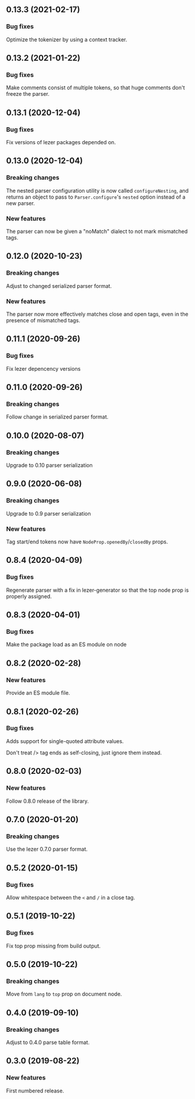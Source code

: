 ## 0.13.3 (2021-02-17)

### Bug fixes

Optimize the tokenizer by using a context tracker.

## 0.13.2 (2021-01-22)

### Bug fixes

Make comments consist of multiple tokens, so that huge comments don't freeze the parser.

## 0.13.1 (2020-12-04)

### Bug fixes

Fix versions of lezer packages depended on.

## 0.13.0 (2020-12-04)

### Breaking changes

The nested parser configuration utility is now called `configureNesting`, and returns an object to pass to `Parser.configure`'s `nested` option instead of a new parser.

### New features

The parser can now be given a "noMatch" dialect to not mark mismatched tags.

## 0.12.0 (2020-10-23)

### Breaking changes

Adjust to changed serialized parser format.

### New features

The parser now more effectively matches close and open tags, even in the presence of mismatched tags.

## 0.11.1 (2020-09-26)

### Bug fixes

Fix lezer depencency versions

## 0.11.0 (2020-09-26)

### Breaking changes

Follow change in serialized parser format.

## 0.10.0 (2020-08-07)

### Breaking changes

Upgrade to 0.10 parser serialization

## 0.9.0 (2020-06-08)

### Breaking changes

Upgrade to 0.9 parser serialization

### New features

Tag start/end tokens now have `NodeProp.openedBy`/`closedBy` props.

## 0.8.4 (2020-04-09)

### Bug fixes

Regenerate parser with a fix in lezer-generator so that the top node prop is properly assigned.

## 0.8.3 (2020-04-01)

### Bug fixes

Make the package load as an ES module on node

## 0.8.2 (2020-02-28)

### New features

Provide an ES module file.

## 0.8.1 (2020-02-26)

### Bug fixes

Adds support for single-quoted attribute values.

Don't treat /> tag ends as self-closing, just ignore them instead.

## 0.8.0 (2020-02-03)

### New features

Follow 0.8.0 release of the library.

## 0.7.0 (2020-01-20)

### Breaking changes

Use the lezer 0.7.0 parser format.

## 0.5.2 (2020-01-15)

### Bug fixes

Allow whitespace between the `<` and `/` in a close tag.

## 0.5.1 (2019-10-22)

### Bug fixes

Fix top prop missing from build output.

## 0.5.0 (2019-10-22)

### Breaking changes

Move from `lang` to `top` prop on document node.

## 0.4.0 (2019-09-10)

### Breaking changes

Adjust to 0.4.0 parse table format.

## 0.3.0 (2019-08-22)

### New features

First numbered release.
